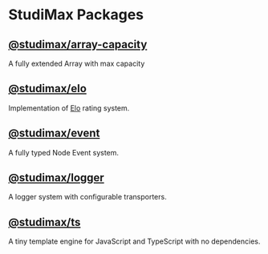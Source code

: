 # StudiMax Packages

## [@studimax/array-capacity](./packages/array-capacity/README.md)
A fully extended Array with max capacity
## [@studimax/elo](./packages/elo/README.md)
Implementation of [Elo](https://en.wikipedia.org/wiki/Elo_rating_system) rating system.
## [@studimax/event](./packages/event/README.md)
A fully typed Node Event system.
## [@studimax/logger](./packages/logger/README.md)
A logger system with configurable transporters.
## [@studimax/ts](./packages/ts/README.md)
A tiny template engine for JavaScript and TypeScript with no dependencies.
